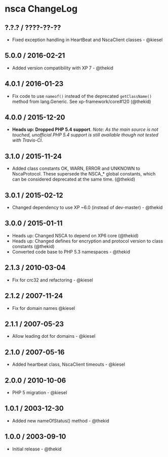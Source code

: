 nsca ChangeLog
========================================================================

## ?.?.? / ????-??-??

* Fixed exception handling in HeartBeat and NscaClient classes - @kiesel

## 5.0.0 / 2016-02-21

* Added version compatibility with XP 7 - @thekid

## 4.0.1 / 2016-01-23

* Fix code to use `nameof()` instead of the deprecated `getClassName()`
  method from lang.Generic. See xp-framework/core#120
  (@thekid)

## 4.0.0 / 2015-12-20

* **Heads up: Dropped PHP 5.4 support**. *Note: As the main source is not
  touched, unofficial PHP 5.4 support is still available though not tested
  with Travis-CI*.

## 3.1.0 / 2015-11-24

* Added class constants OK, WARN, ERROR and UNKNOWN to NscaProtocol. These
  supersede the NSCA_* global constants, which can be considered deprecated
  at the same time.
  (@thekid)

## 3.0.1 / 2015-02-12

* Changed dependency to use XP ~6.0 (instead of dev-master) - @thekid

## 3.0.0 / 2015-01-11

* Heads up: Changed NSCA to depend on XP6 core (@thekid)
* Heads up: Changed defines for encryption and protocol version to class
  constants (@thekid)
* Converted code base to PHP 5.3 namespaces - @thekid

## 2.1.3 / 2010-03-04

* Fix for crc32 and refactoring - @kiesel

## 2.1.2 / 2007-11-24

* Fix for domain names @kiesel

## 2.1.1 / 2007-05-23

* Allow leading dot for domains - @kiesel

## 2.1.0 / 2007-05-16

* Added heartbeat class, NscaClient timeouts - @kiesel

## 2.0.0 / 2010-10-06

* PHP 5 migration - @kiesel 

## 1.0.1 / 2003-12-30

* Added new nameOfStatus() method - @thekid

## 1.0.0 / 2003-09-10

* Initial release - @thekid
